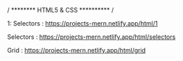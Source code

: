 / ********     HTML5 & CSS ********** /

1: Selectors :  https://projects-mern.netlify.app/html/1

Selectors :  https://projects-mern.netlify.app/html/selectors

Grid :  https://projects-mern.netlify.app/html/grid
